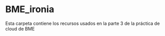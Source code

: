 # BME_ironia

Esta carpeta contiene los recursos usados en la parte 3 de la práctica de cloud de BME